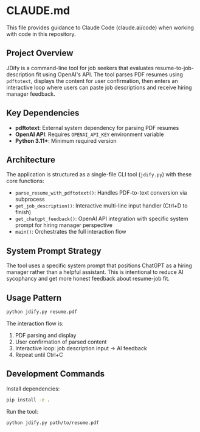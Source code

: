 # CLAUDE.md

This file provides guidance to Claude Code (claude.ai/code) when working with code in this repository.

## Project Overview

JDify is a command-line tool for job seekers that evaluates resume-to-job-description fit using OpenAI's API. The tool parses PDF resumes using `pdftotext`, displays the content for user confirmation, then enters an interactive loop where users can paste job descriptions and receive hiring manager feedback.

## Key Dependencies

- **pdftotext**: External system dependency for parsing PDF resumes
- **OpenAI API**: Requires `OPENAI_API_KEY` environment variable
- **Python 3.11+**: Minimum required version

## Architecture

The application is structured as a single-file CLI tool (`jdify.py`) with these core functions:

- `parse_resume_with_pdftotext()`: Handles PDF-to-text conversion via subprocess
- `get_job_description()`: Interactive multi-line input handler (Ctrl+D to finish)
- `get_chatgpt_feedback()`: OpenAI API integration with specific system prompt for hiring manager perspective
- `main()`: Orchestrates the full interaction flow

## System Prompt Strategy

The tool uses a specific system prompt that positions ChatGPT as a hiring manager rather than a helpful assistant. This is intentional to reduce AI sycophancy and get more honest feedback about resume-job fit.

## Usage Pattern

```bash
python jdify.py resume.pdf
```

The interaction flow is:
1. PDF parsing and display
2. User confirmation of parsed content
3. Interactive loop: job description input → AI feedback
4. Repeat until Ctrl+C

## Development Commands

Install dependencies:
```bash
pip install -e .
```

Run the tool:
```bash
python jdify.py path/to/resume.pdf
```

